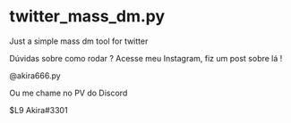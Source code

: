 # twitter_mass_dm.py
Just a simple mass dm tool for twitter

Dúvidas sobre como rodar ? Acesse meu Instagram, fiz um post sobre lá !

@akira666.py

Ou me chame no PV do Discord 

$L9 Akira#3301
